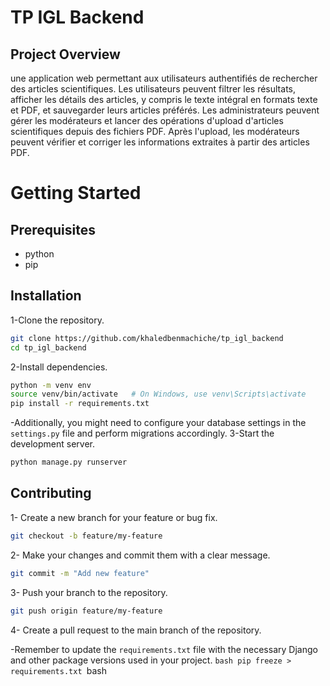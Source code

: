 # TP IGL Backend

## Project Overview
une application web permettant aux utilisateurs authentifiés de rechercher des articles scientifiques. Les utilisateurs peuvent filtrer les résultats, afficher les détails des articles, y compris le texte intégral en formats texte et PDF, et sauvegarder leurs articles préférés. Les administrateurs peuvent gérer les modérateurs et lancer des opérations d'upload d'articles scientifiques depuis des fichiers PDF. Après l'upload, les modérateurs peuvent vérifier et corriger les informations extraites à partir des articles PDF.

# Getting Started
## Prerequisites

* python
* pip
  
## Installation
1-Clone the repository.

```bash
git clone https://github.com/khaledbenmachiche/tp_igl_backend
cd tp_igl_backend
```
2-Install dependencies.

```bash
python -m venv env
source venv/bin/activate   # On Windows, use venv\Scripts\activate
pip install -r requirements.txt
```
-Additionally, you might need to configure your database settings in the `settings.py` file and perform migrations accordingly.
3-Start the development server.

```bash
python manage.py runserver
```

## Contributing


1- Create a new branch for your feature or bug fix.

```bash
git checkout -b feature/my-feature
```
2- Make your changes and commit them with a clear message.

```bash
git commit -m "Add new feature"
```
3- Push your branch to the repository.

```bash
git push origin feature/my-feature
```
4- Create a pull request to the main branch of the repository.

-Remember to update the `requirements.txt` file with the necessary Django and other package versions used in your project.
    ```bash
    pip freeze > requirements.txt
    ```bash
    


